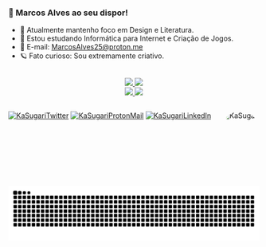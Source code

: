 ### 📌 Marcos Alves ao seu dispor! 


- 📖 Atualmente mantenho foco em Design e Literatura.
- 📒 Estou estudando Informática para Internet e Criação de Jogos.
- 📧 E-mail: MarcosAlves25@proton.me
- 🪐 Fato curioso: Sou extremamente criativo.

##
<div align="center">
  <a href="https://github.com/MarcosAlves90">
  <img height="180em" src="https://github-readme-stats.vercel.app/api?username=marcosalves90&show_icons=true&theme=dracula&include_all_commits=true&count_private=true"/>
  <img height="180em" src="https://github-readme-stats.vercel.app/api/top-langs/?username=marcosalves90&layout=compact&langs_count=7&theme=dracula"/>
</div>

<div align="center"> 
   <a href="https://github.com/MarcosAlves90">
   <img height ="180em" src="https://github-readme-stats.vercel.app/api?username=marcosalves90&show_icons=true&theme=dracula"/>
   <img height ="180em" src="https://github-readme-stats.vercel.app/api/top-langs/?username=marcosalves90&layout=compact&theme=dracula"/>
</div>
   
<div>
   <img align="right" alt="KaSugari" height="150" style="border-radius:50px;" src="https://media.discordapp.net/attachments/639956127056134178/890373478988013628/Publicacoes_Instagram_1_1.png?width=676&height=676">
   </div>

##

<div>
     <a href="https://twitter.com/KaSugari" target="_blank"> <img alt ="KaSugariTwitter" src="https://img.shields.io/badge/Twitter-1DA1F2?style=for-the-badge&logo=twitter&logoColor=white"></img></a>
      <a href="mailto:MarcosAlves25@proton.me" target="_blank"> <img alt ="KaSugariProtonMail" src="https://img.shields.io/badge/ProtonMail-8B89CC?style=for-the-badge&logo=protonmail&logoColor=white"></img></a>
            <a href="https://www.linkedin.com/in/marcosalveslopesjunior" target="_blank"> <img alt ="KaSugariLinkedIn" src="https://img.shields.io/badge/LinkedIn-0077B5?style=for-the-badge&logo=linkedin&logoColor=white"></img></a>
      
</div>

 ![Snake animation](https://github.com/marcosalves90/marcosalves90/blob/output/github-contribution-grid-snake.svg)
